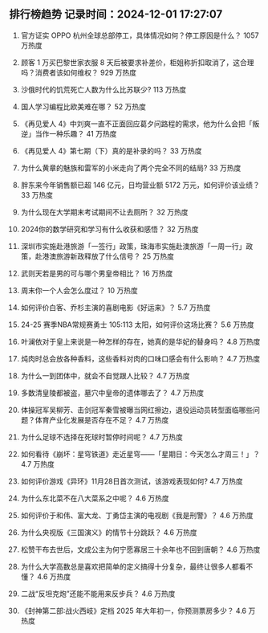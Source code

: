 
## 排行榜趋势 记录时间：2024-12-01 17:27:07
  
  1. 官方证实 OPPO 杭州全球总部停工，具体情况如何？停工原因是什么？ 1057 万热度
    
  2. 顾客 1 万买巴黎世家衣服 8 天后被要求补差价，柜姐称折扣取消了，这合理吗？消费者该如何维权？ 929 万热度
    
  3. 沙俄时代的饥荒死亡人数为什么比苏联少? 113 万热度
    
  4. 国人学习编程比欧美难在哪？ 52 万热度
    
  5. 《再见爱人 4》中刘爽一直不正面回应葛夕问路程的需求，他为什么会把「叛逆」当作一种乐趣？ 41 万热度
    
  6. 《再见爱人 4》第七期（下）真的是补录的吗？ 33 万热度
    
  7. 为什么黄章的魅族和雷军的小米走向了两个完全不同的结局? 33 万热度
    
  8. 胖东来今年销售额已超 146 亿元，日均营业额 5172 万元，如何评价该业绩？ 33 万热度
    
  9. 为什么现在大学期末考试期间不让去厕所？ 32 万热度
    
  10. 2024你的数学研究和学习有什么收获和感悟？ 32 万热度
    
  11. 深圳市实施赴港旅游「一签行」政策，珠海市实施赴澳旅游「一周一行」政策，赴港澳旅游新政释放了什么信号？ 25 万热度
    
  12. 武则天若是男的可与哪个男皇帝相比？ 16 万热度
    
  13. 周末你一个人会怎么度过？ 10 万热度
    
  14. 如何评价白客、乔杉主演的喜剧电影《好运来》？ 5.7 万热度
    
  15. 24-25 赛季NBA常规赛勇士 105:113 太阳，如何评价这场比赛？ 5.6 万热度
    
  16. 叶澜依对于皇上来说是一种怎样的存在，她真的是华妃的替身吗？ 4.8 万热度
    
  17. 炖肉时总会放各种香料，这些香料对肉的口味口感会有什么影响？ 4.7 万热度
    
  18. 为什么一到团体中，就会不自觉跟人比较？ 4.7 万热度
    
  19. 多数清皇陵都被盗，墓穴中皇帝的遗体哪去了？ 4.7 万热度
    
  20. 体操冠军吴柳芳、击剑冠军秦雪被曝当网红擦边，退役运动员转型面临哪些问题？体育产业化发展是否存在不足？ 4.7 万热度
    
  21. 为什么足球不选择在死球时暂停时间呢？ 4.7 万热度
    
  22. 如何看待《崩坏：星穹铁道》走近星穹——「星期日：今天怎么才周三！」？ 4.7 万热度
    
  23. 如何评价游戏《异环》11月28日首次测试，该游戏表现如何? 4.7 万热度
    
  24. 为什么东北菜不在八大菜系之中呢？ 4.6 万热度
    
  25. 如何评价于和伟、富大龙、丁勇岱主演的电视剧《我是刑警》？ 4.6 万热度
    
  26. 为什么央视版《三国演义》的情节十分跳跃？ 4.6 万热度
    
  27. 松赞干布去世后，文成公主为何宁愿寡居三十余年也不回到唐朝？ 4.6 万热度
    
  28. 为什么大学高数总是喜欢把简单的定义搞得十分复杂，最终让很多人都看不懂？ 4.6 万热度
    
  29. 二战“反坦克炮”还能不能用来反步兵？ 4.6 万热度
    
  30. 《封神第二部∶战火西岐》定档 2025 年大年初一，你预测票房多少？ 4.6 万热度
    